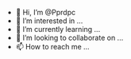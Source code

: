 - 👋 Hi, I’m @Pprdpc
- 👀 I’m interested in ...
- 🌱 I’m currently learning ...
- 💞️ I’m looking to collaborate on ...
- 📫 How to reach me ...

<!---
Pprdpc/Pprdpc is a ✨ special ✨ repository because its `README.md` (this file) appears on your GitHub profile.
You can click the Preview link to take a look at your changes.
--->
